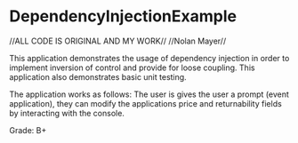 # DependencyInjectionExample
//ALL CODE IS ORIGINAL AND MY WORK//
//Nolan Mayer//

This application demonstrates the usage of dependency injection in order to implement inversion of control and provide for loose coupling.
This application also demonstrates basic unit testing. 

The application works as follows:
The user is gives the user a prompt (event application), they can modify the applications price and returnability fields by interacting with the console.

Grade: B+

